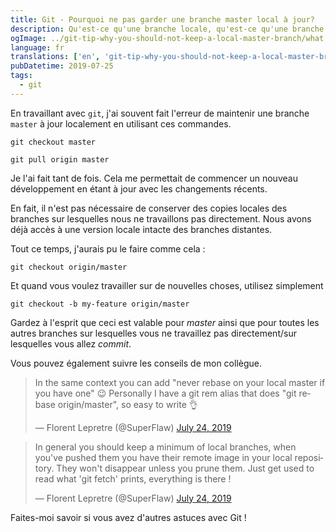 ```yaml
---
title: Git - Pourquoi ne pas garder une branche master local à jour?
description: Qu'est-ce qu'une branche locale, qu'est-ce qu'une branche éloignée ? Pourquoi la mise à jour de la branche locale est-elle une perte de temps ?
ogImage: ../git-tip-why-you-should-not-keep-a-local-master-branch/what.jpg
language: fr
translations: ['en', 'git-tip-why-you-should-not-keep-a-local-master-branch']
pubDatetime: 2019-07-25
tags:
  - git
---
```


En travaillant avec `git`, j'ai souvent fait l'erreur de maintenir une branche `master` à jour localement en utilisant ces commandes.

```shell script
git checkout master

git pull origin master
```

Je l'ai fait tant de fois.
Cela me permettait de commencer un nouveau développement en étant à jour avec les changements récents.

En fait, il n'est pas nécessaire de conserver des copies locales des branches sur lesquelles nous ne travaillons pas directement.
Nous avons déjà accès à une version locale intacte des branches distantes.

Tout ce temps, j'aurais pu le faire comme cela :

```shell script
git checkout origin/master
```

Et quand vous voulez travailler sur de nouvelles choses, utilisez simplement

```shell script
git checkout -b my-feature origin/master
```

Gardez à l'esprit que ceci est valable pour _master_ ainsi que pour toutes les autres branches sur lesquelles vous ne travaillez pas directement/sur lesquelles vous allez _commit_.

Vous pouvez également suivre les conseils de mon collègue.

<blockquote class="twitter-tweet"><p lang="en" dir="ltr">In the same context you can add &quot;never rebase on your local master if you have one&quot; 😉 Personally I have a git rem alias that does &quot;git rebase origin/master&quot;, so easy to write 👌</p>&mdash; Florent Lepretre (@SuperFlaw) <a href="https://twitter.com/SuperFlaw/status/1154079231195959298?ref_src=twsrc%5Etfw">July 24, 2019</a></blockquote> <script async src="https://platform.twitter.com/widgets.js" charset="utf-8"></script>

<blockquote class="twitter-tweet"><p lang="en" dir="ltr">In general you should keep a minimum of local branches, when you&#39;ve pushed them you have their remote image in your local repository. They won&#39;t disappear unless you prune them. Just get used to read what &#39;git fetch&#39; prints, everything is there !</p>&mdash; Florent Lepretre (@SuperFlaw) <a href="https://twitter.com/SuperFlaw/status/1154080561423691776?ref_src=twsrc%5Etfw">July 24, 2019</a></blockquote> <script async src="https://platform.twitter.com/widgets.js" charset="utf-8"></script>

Faites-moi savoir si vous avez d'autres astuces avec Git !
